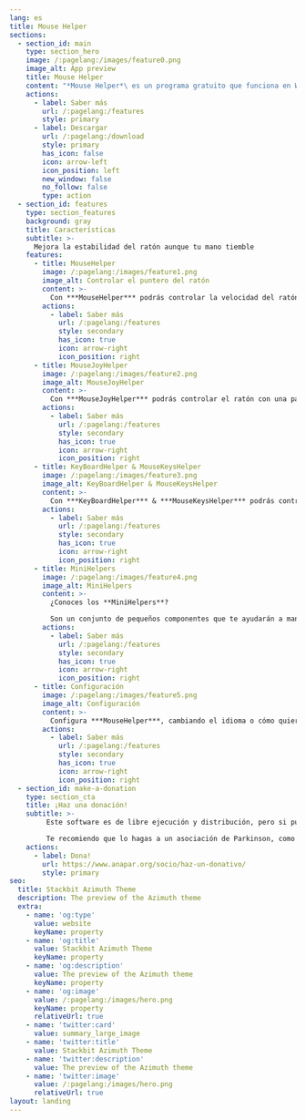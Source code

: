 ```yaml
---
lang: es
title: Mouse Helper
sections:
  - section_id: main
    type: section_hero
    image: /:pagelang:/images/feature0.png
    image_alt: App preview
    title: Mouse Helper
    content: "*Mouse Helper*\ es un programa gratuito que funciona en Windows (7 en adelante), y que te ayudará a mejorar el manejo con el ratón"
    actions:
      - label: Saber más
        url: /:pagelang:/features
        style: primary
      - label: Descargar
        url: /:pagelang:/download
        style: primary
        has_icon: false
        icon: arrow-left
        icon_position: left
        new_window: false
        no_follow: false
        type: action
  - section_id: features
    type: section_features
    background: gray
    title: Características
    subtitle: >-
      Mejora la estabilidad del ratón aunque tu mano tiemble
    features:
      - title: MouseHelper
        image: /:pagelang:/images/feature1.png
        image_alt: Controlar el puntero del ratón
        content: >-
          Con ***MouseHelper*** podrás controlar la velocidad del ratón, el tiempo de pulsación de sus botones o las operaciones de arrastrar y soltar
        actions:
          - label: Saber más
            url: /:pagelang:/features
            style: secondary
            has_icon: true
            icon: arrow-right
            icon_position: right
      - title: MouseJoyHelper
        image: /:pagelang:/images/feature2.png
        image_alt: MouseJoyHelper
        content: >-
          Con ***MouseJoyHelper*** podrás controlar el ratón con una palanca de juego (JoyStick)
        actions:
          - label: Saber más
            url: /:pagelang:/features
            style: secondary
            has_icon: true
            icon: arrow-right
            icon_position: right
      - title: KeyBoardHelper & MouseKeysHelper
        image: /:pagelang:/images/feature3.png
        image_alt: KeyBoardHelper & MouseKeysHelper
        content: >-
          Con ***KeyBoardHelper*** & ***MouseKeysHelper*** podrás controlar las pulsaciones de las teclas, y mover el ratón con el teclado
        actions:
          - label: Saber más
            url: /:pagelang:/features
            style: secondary
            has_icon: true
            icon: arrow-right
            icon_position: right
      - title: MiniHelpers
        image: /:pagelang:/images/feature4.png
        image_alt: MiniHelpers
        content: >-
          ¿Conoces los **MiniHelpers**?

          Son un conjunto de pequeños componentes que te ayudarán a manejar mejor tu ratón o tu JoyStick
        actions:
          - label: Saber más
            url: /:pagelang:/features
            style: secondary
            has_icon: true
            icon: arrow-right
            icon_position: right
      - title: Configuración
        image: /:pagelang:/images/feature5.png
        image_alt: Configuración
        content: >-
          Configura ***MouseHelper***, cambiando el idioma o cómo quieres que se inicie al arrancar Windows
        actions:
          - label: Saber más
            url: /:pagelang:/features
            style: secondary
            has_icon: true
            icon: arrow-right
            icon_position: right
  - section_id: make-a-donation
    type: section_cta
    title: ¡Haz una donación!
    subtitle: >-
         Este software es de libre ejecución y distribución, pero si puedes haz una donación a cualquiera asociación de ayuda si lo encuentras de utilidad.

         Te recomiendo que lo hagas a un asociación de Parkinson, como [ANAPAR](http://www.anapar.org/) o la [Federación Española de Parkinson](https://www.esparkinson.es/)
    actions:
      - label: Dona!
        url: https://www.anapar.org/socio/haz-un-donativo/
        style: primary
seo:
  title: Stackbit Azimuth Theme
  description: The preview of the Azimuth theme
  extra:
    - name: 'og:type'
      value: website
      keyName: property
    - name: 'og:title'
      value: Stackbit Azimuth Theme
      keyName: property
    - name: 'og:description'
      value: The preview of the Azimuth theme
      keyName: property
    - name: 'og:image'
      value: /:pagelang:/images/hero.png
      keyName: property
      relativeUrl: true
    - name: 'twitter:card'
      value: summary_large_image
    - name: 'twitter:title'
      value: Stackbit Azimuth Theme
    - name: 'twitter:description'
      value: The preview of the Azimuth theme
    - name: 'twitter:image'
      value: /:pagelang:/images/hero.png
      relativeUrl: true
layout: landing
---
```

